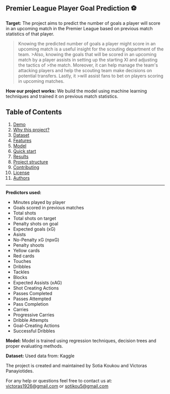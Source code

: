 **Premier League Player Goal Prediction ⚽️**
---
**Target:**
The project aims to predict the number of goals a player will score in an upcoming match in the Premier League based on previous match statistics of that player.
>Knowing the predicted number of goals a player might score in an upcoming match is a useful insight for the scouting department of the team. >Also, knowing the goals that will be scored in an upcoming match by a player assists in setting up the starting XI and adjusting the tactics of >the match. Moreover, it can help manage the team's attacking players and help the scouting team make decisions on potential transfers. Lastly, it >will assist fans to bet on players scoring in upcoming matches.

**How our project works:**
We build the model using machine learning techniques and trained it on previous match statistics.


## Table of Contents
1. [Demo](#demo)  
2. [Why this project?](#why-this-project)  
3. [Dataset](#dataset)  
4. [Features](#features)  
5. [Model](#model)  
6. [Quick start](#quick-start)  
7. [Results](#results)  
8. [Project structure](#project-structure)  
9. [Contributing](#contributing)  
10. [License](#license)  
11. [Authors](#authors)

---
**Predictors used:**
- Minutes played by player
- Goals scored in previous matches
- Total shots
- Total shots on target
- Penalty shots on goal
- Expected goals (xG)
- Asists
- No-Penalty xG (npxG)
- Penalty shoots
- Yellow cards
- Red cards
- Touches
- Dribbles
- Tackles
- Blocks
- Expected Assists (xAG)
- Shot Creating Actions
- Passes Completed
- Passes Attempted
- Pass Completion
- Carries
- Progressive Carries
- Dribble Attempts
- Goal-Creating Actions
- Successful Dribbles


**Model:**
Model is trained using regression techniques, decision trees and proper evaluating methods.

**Dataset:**
Used data from: Kaggle






The project is created and maintained by Sotia Koukou and Victoras Panayiotides.

For any help or questions feel free to contact us at: victoras1926@gmail.com or sotikou5@gmail.com
 
